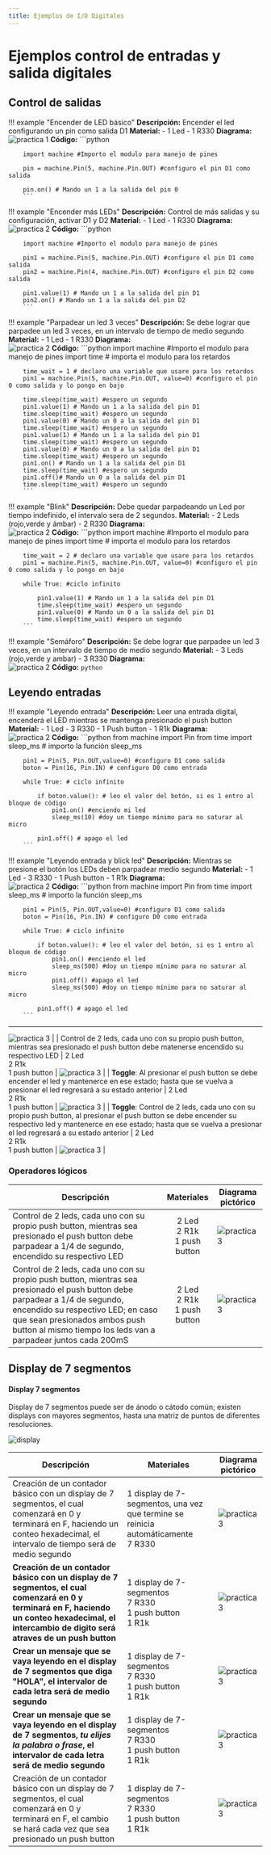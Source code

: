 ```yaml
---
title: Ejemplos de I/O Digitales
---
```


# Ejemplos control de entradas y salida digitales

## Control de salidas
   
!!! example "Encender de LED básico"
    **Descripción:** Encender el led configurando un pin como salida D1
    **Material:** 
    - 1 Led
    - 1 R330 
    **Diagrama:** <br>![practica 1](imgs/1.1_pract.png)
    **Código:** 
        ```python
        
        import machine #Importo el modulo para manejo de pines

        pin = machine.Pin(5, machine.Pin.OUT) #configuro el pin D1 como salida

        pin.on() # Mando un 1 a la salida del pin 0
        ```

!!! example "Encender más LEDs"
    **Descripción:** Control de más salidas y su configuración, activar D1 y D2
    **Material:** 
    - 1 Led
    - 1 R330 
    **Diagrama:** <br> ![practica 2](imgs/1.2_pract.png)
    **Código:** 
        ```python
        
        import machine #Importo el modulo para manejo de pines

        pin1 = machine.Pin(5, machine.Pin.OUT) #configuro el pin D1 como salida
        pin2 = machine.Pin(4, machine.Pin.OUT) #configuro el pin D2 como salida
        
        pin1.value(1) # Mando un 1 a la salida del pin D1
        pin2.on() # Mando un 1 a la salida del pin D2
        ```

!!! example "Parpadear un led 3 veces"
    **Descripción:** Se debe lograr que parpadee un led 3 veces, en un intervalo de tiempo de medio segundo
    **Material:** 
    - 1 Led
    - 1 R330 
    **Diagrama:** <br> ![practica 2](imgs/1.2_pract.png)
    **Código:** 
        ```python
        import machine #Importo el modulo para manejo de pines
        import time # importa el modulo para los retardos

        time_wait = 1 # declaro una variable que usare para los retardos
        pin1 = machine.Pin(5, machine.Pin.OUT, value=0) #configuro el pin 0 como salida y lo pongo en bajo

        time.sleep(time_wait) #espero un segundo
        pin1.value(1) # Mando un 1 a la salida del pin D1
        time.sleep(time_wait) #espero un segundo
        pin1.value(0) # Mando un 0 a la salida del pin D1
        time.sleep(time_wait) #espero un segundo
        pin1.value(1) # Mando un 1 a la salida del pin D1
        time.sleep(time_wait) #espero un segundo
        pin1.value(0) # Mando un 0 a la salida del pin D1
        time.sleep(time_wait) #espero un segundo
        pin1.on() # Mando un 1 a la salida del pin D1
        time.sleep(time_wait) #espero un segundo
        pin1.off()# Mando un 0 a la salida del pin D1
        time.sleep(time_wait) #espero un segundo
        ```
!!! example "Blink"
    **Descripción:** Debe quedar parpadeando un Led por tiempo indefinido, el intervalo sera de 2 segundos.
    **Material:** 
    - 2 Leds (rojo,verde y ámbar)
    - 2 R330 
    **Diagrama:** <br> ![practica 2](imgs/1.1_pract.png)
    **Código:** 
        ```python
        import machine #Importo el modulo para manejo de pines
        import time # importa el modulo para los retardos

        time_wait = 2 # declaro una variable que usare para los retardos
        pin1 = machine.Pin(5, machine.Pin.OUT, value=0) #configuro el pin 0 como salida y lo pongo en bajo

        while True: #ciclo infinito
            
            pin1.value(1) # Mando un 1 a la salida del pin D1
            time.sleep(time_wait) #espero un segundo
            pin1.value(0) # Mando un 0 a la salida del pin D1
            time.sleep(time_wait) #espero un segundo
        ```


!!! example "Semáforo"
    **Descripción:** Se debe lograr que parpadee un led 3 veces, en un intervalo de tiempo de medio segundo
    **Material:** 
    - 3 Leds (rojo,verde y ambar)
    - 3 R330 
    **Diagrama:** <br> ![practica 2](imgs/1.2.4_pract.png)
    **Código:** 
        ```python
        ```

## Leyendo entradas

!!! example "Leyendo entrada"
    **Descripción:** Leer una entrada digital, encenderá el LED mientras se mantenga presionado el push button
    **Material:** 
    - 1 Led
    - 3 R330 
    - 1 Push button
    - 1 R1k
    **Diagrama:** <br> ![practica 2](imgs/2.1.1_pract.png)
    **Código:** 
        ```python
        from machine import Pin
        from time import sleep_ms # importo la función sleep_ms 

        pin1 = Pin(5, Pin.OUT,value=0) #configuro D1 como salida
        boton = Pin(16, Pin.IN) # configuro D0 como entrada

        while True: # ciclo infinito
                
            if boton.value(): # leo el valor del botón, si es 1 entro al bloque de código
                pin1.on() #enciendo mi led
                sleep_ms(10) #doy un tiempo mínimo para no saturar al micro
                
            pin1.off() # apago el led 
        ```

!!! example "Leyendo entrada y blick led"
    **Descripción:** Mientras se presione el botón los LEDs deben parpadear medio segundo
    **Material:** 
    - 1 Led
    - 3 R330 
    - 1 Push button
    - 1 R1k
    **Diagrama:** <br> ![practica 2](imgs/2.1.1_pract.png)
    **Código:** 
        ```python
        from machine import Pin
        from time import sleep_ms # importo la función sleep_ms 

        pin1 = Pin(5, Pin.OUT,value=0) #configuro D1 como salida
        boton = Pin(16, Pin.IN) # configuro D0 como entrada

        while True: # ciclo infinito
                
            if boton.value(): # leo el valor del botón, si es 1 entro al bloque de código
                pin1.on() #enciendo el led
                sleep_ms(500) #doy un tiempo mínimo para no saturar al micro
                pin1.off() #apago el led
                sleep_ms(500) #doy un tiempo mínimo para no saturar al micro
                
            pin1.off() # apago el led 
        ```


---

![practica 3](imgs/2.1.3_pract.png) |
| Control de 2 leds, cada uno con su propio push button, mientras sea presionado el push button debe matenerse encendido su respectivo LED                                                                                            |      2 Led<br>2 R1k<br>1 push button      | ![practica 3](imgs/2.1.4_pract.png) |
| **Toggle**: Al presionar el push button se debe encender el led y mantenerce en ese estado; hasta que se vuelva a presionar el led regresará a su estado anterior                                                                   |      2 Led<br>2 R1k<br>1 push button      | ![practica 3](imgs/2.1.1_pract.png) |
| **Toggle**: Control de 2 leds, cada uno con su propio push button, al presionar el push button se debe encender su respectivo led y mantenerce en ese estado; hasta que se vuelva a presionar el led regresará a su estado anterior |      2 Led<br>2 R1k<br>1 push button      | ![practica 3](imgs/2.1.4_pract.png) |

### Operadores lógicos

| Descripción                                                                                                                                                                                                                                                           |           Materiales            | Diagrama pictórico                  |
| --------------------------------------------------------------------------------------------------------------------------------------------------------------------------------------------------------------------------------------------------------------------- | :-----------------------------: | ----------------------------------- |
| Control de 2 leds, cada uno con su propio push button, mientras sea presionado el push button debe parpadear a 1/4 de segundo, encendido su respectivo LED                                                                                                            | 2 Led<br>2 R1k<br>1 push button | ![practica 3](imgs/2.1.4_pract.png) |
| Control de 2 leds, cada uno con su propio push button, mientras sea presionado el push button debe parpadear a 1/4 de segundo, encendido su respectivo LED; en caso que sean presionados ambos push button al mismo tiempo los leds van a parpadear juntos cada 200mS | 2 Led<br>2 R1k<br>1 push button | ![practica 3](imgs/2.1.4_pract.png) |

## Display de 7 segmentos

#### Display 7 segmentos

Display de 7 segmentos puede ser de ánodo o cátodo común; existen displays con mayores segmentos, hasta una matriz de puntos de diferentes resoluciones.

![display](imgs/display.png)

| Descripción                                                                                                                                                                                        | Materiales                                                                          | Diagrama pictórico                  |
| -------------------------------------------------------------------------------------------------------------------------------------------------------------------------------------------------- | ----------------------------------------------------------------------------------- | ----------------------------------- |
| Creación de un contador básico con un display de 7 segmentos, el cual comenzará en 0 y terminará en F, haciendo un conteo hexadecimal, el intervalo de tiempo será de medio segundo                | 1 display de 7-segmentos, una vez que termine se reinicia automáticamente<br>7 R330 | ![practica 3](imgs/3.1.1_pract.png) |
| **Creación de un contador básico con un display de 7 segmentos, el cual comenzará en 0 y terminará en F, haciendo un conteo hexadecimal, el intercambio de digito será atraves de un push button** | 1 display de 7-segmentos<br>7 R330<br>1 push button<br>1 R1k                        | ![practica 3](imgs/3.1.1_pract.png) |
| **Crear un mensaje que se vaya leyendo en el display de 7 segmentos que diga "HOLA", el intervalor de cada letra será de medio segundo**                                                           | 1 display de 7-segmentos<br>7 R330<br>1 push button<br>1 R1k                        | ![practica 3](imgs/3.1.1_pract.png) |
| **Crear un mensaje que se vaya leyendo en el display de 7 segmentos, *tu elijes la palabra o frase*, el intervalor de cada letra será de medio segundo**                                           | 1 display de 7-segmentos<br>7 R330<br>1 push button<br>1 R1k                        | ![practica 3](imgs/3.1.1_pract.png) |
| Creación de un contador básico con un display de 7 segmentos, el cual comenzará en 0 y terminará en F, el cambio se hará cada vez que sea presionado un push button                                | 1 display de 7-segmentos<br>7 R330<br>1 push button<br>1 R1k                        | ![practica 3](imgs/3.1.4_pract.png) |

